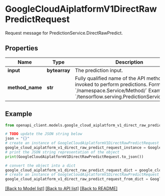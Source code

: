 # GoogleCloudAiplatformV1DirectRawPredictRequest

Request message for PredictionService.DirectRawPredict.

## Properties

Name | Type | Description | Notes
------------ | ------------- | ------------- | -------------
**input** | **bytearray** | The prediction input. | [optional] 
**method_name** | **str** | Fully qualified name of the API method being invoked to perform predictions. Format: &#x60;/namespace.Service/Method/&#x60; Example: &#x60;/tensorflow.serving.PredictionService/Predict&#x60; | [optional] 

## Example

```python
from openapi_client.models.google_cloud_aiplatform_v1_direct_raw_predict_request import GoogleCloudAiplatformV1DirectRawPredictRequest

# TODO update the JSON string below
json = "{}"
# create an instance of GoogleCloudAiplatformV1DirectRawPredictRequest from a JSON string
google_cloud_aiplatform_v1_direct_raw_predict_request_instance = GoogleCloudAiplatformV1DirectRawPredictRequest.from_json(json)
# print the JSON string representation of the object
print(GoogleCloudAiplatformV1DirectRawPredictRequest.to_json())

# convert the object into a dict
google_cloud_aiplatform_v1_direct_raw_predict_request_dict = google_cloud_aiplatform_v1_direct_raw_predict_request_instance.to_dict()
# create an instance of GoogleCloudAiplatformV1DirectRawPredictRequest from a dict
google_cloud_aiplatform_v1_direct_raw_predict_request_from_dict = GoogleCloudAiplatformV1DirectRawPredictRequest.from_dict(google_cloud_aiplatform_v1_direct_raw_predict_request_dict)
```
[[Back to Model list]](../README.md#documentation-for-models) [[Back to API list]](../README.md#documentation-for-api-endpoints) [[Back to README]](../README.md)


